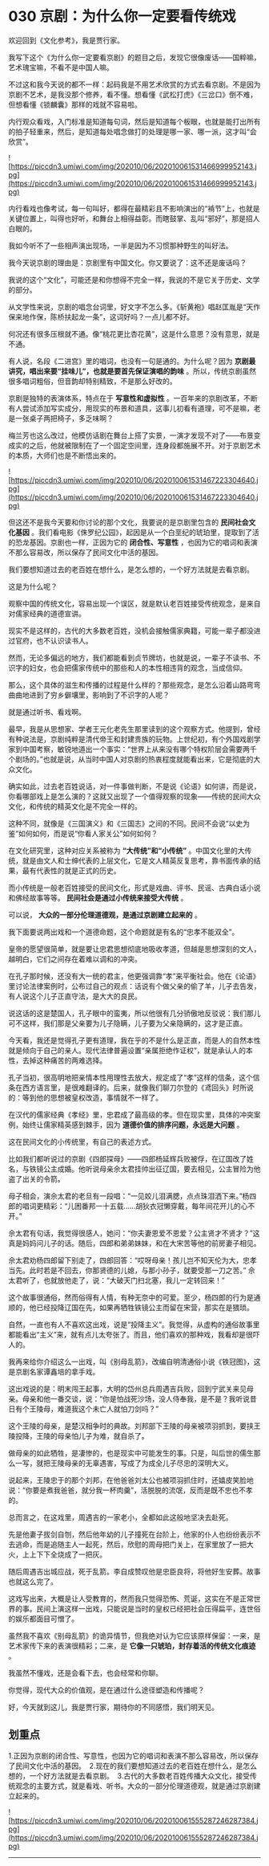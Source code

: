# 030 京剧：为什么你一定要看传统戏

欢迎回到《文化参考》，我是贾行家。

我写下这个《为什么你一定要看京剧》的题目之后，发现它很像废话——国粹嘛，艺术瑰宝嘛，不看不是中国人嘛。

不过这和我今天说的都不一样：起码我是不用艺术欣赏的方式去看京剧。不是因为京剧不艺术，是我没那个修养，看不懂。想看懂《武松打虎》《三岔口》倒不难，但想看懂《锁麟囊》那样的戏就不容易啦。

内行观众看戏，入门标准是知道每句词，然后是知道每个板眼，也就是能打出所有的拍子轻重来，然后，是知道每处唱念做打的处理是哪一家、哪一派，这才叫“会欣赏”。

![https://piccdn3.umiwi.com/img/202010/06/202010061531466999952143.jpg](https://piccdn3.umiwi.com/img/202010/06/202010061531466999952143.jpg)

内行看戏也像考试，每一句叫好，都得在最精彩且不影响演出的“褃节”上，也就是关键位置上，叫得也好听，和舞台上相得益彰。而瞎鼓掌、乱叫“邪好”，那是招人白眼的。

我如今听不了一些相声演出现场，一半是因为不习惯那种野生的叫好法。

我今天说京剧的理由是：京剧里有中国文化。你又要说了：这不还是废话吗？

我说的这个“文化”，可能还是和你想得不完全一样，我说的不是它关于历史、文学的部分。

从文学性来说，京剧的唱念台词里，好文字不怎么多。《斩黄袍》唱赵匡胤是“天作保来地作保，陈桥扶起龙一条”，这词好吗？一点儿都不好。

何况还有很多压根就不通。像“桃花更比杏花黄”，这是什么意思？没有意思，就是不通。

有人说，名段《二进宫》里的唱词，也没有一句是通的。为什么呢？因为 **京剧最讲究，唱出来要“挂味儿”，也就是要首先保证演唱的韵味** 。所以，传统京剧虽然很多唱词粗俗，但音韵却特别精致，不是那么好改的。

京剧是独特的表演体系，特点在于 **写意性和虚拟性** 。一百年来的京剧改革，不断有人尝试添加写实成分，用现实的布景和道具，这事儿初看有道理，可不是嘛，老是一张桌子两把椅子，多乏味啊？

梅兰芳也这么改过，他模仿话剧在舞台上搭了实景，一演才发现不对了——布景变成实的之后，他就被限制在了一个固定空间里，连身段都施展不开。对于京剧艺术的本质，大师们也是不断悟出来的。

![https://piccdn3.umiwi.com/img/202010/06/202010061531467223304640.jpg](https://piccdn3.umiwi.com/img/202010/06/202010061531467223304640.jpg)

但这还不是我今天要和你讨论的那个文化，我要说的是京剧里包含的 **民间社会文化基因** 。我们看电影《侏罗纪公园》，起因是从一个白垩纪的琥珀里，提取到了活的恐龙基因。京剧也一样，正因为它的 **闭合性、写意性** ，也因为它的唱词和表演不那么容易改，所以保存了民间文化中活的基因。

我们要想知道过去的老百姓在想什么，是怎么想的，一个好方法就是去看京剧。

这是为什么呢？

观察中国的传统文化，容易出现一个误区，就是默认老百姓接受传统观念，是来自对儒家经典的道德宣讲。

现实不是这样的，古代的大多数老百姓，没机会接触儒家典籍，可能一辈子都没进过官府，也不认识读书人。

然而，无论多偏远的地方，我们都能看到贞节牌坊，也就是说，一辈子不读书、不识字的妇女，也会把儒家传统中的那些和人的本性相违背的观念，当成信仰。

那么，这个具体的滋生和传播的过程是什么样的？那些观念，是怎么沿着山路弯弯曲曲地进到了穷乡僻壤里，影响到了不识字的人呢？

就是通过听书、看戏啊。

最早，我是从思想家、学者王元化老先生那里读到的这个观察方式。他提到，曾经有种说法是，京剧纯粹是清代帝王和封建贵族的玩物。上世纪初，有个外国戏剧学家到中国考察，敏锐地道出一个事实：“世界上从来没有哪个特权阶层会需要两千个剧场的。”也就是说，从当时中国人对京剧的热衷程度就能看出来，它是彻底的大众文化。

确实如此，过去老百姓说话，对一件事做判断，不是说《论语》如何讲，而是说，你看哪部戏上是怎么演的？这就又出现了一个值得观察的现象——传统的民间大众文化，和传统的精英文化是不完全一样的。

这种不同，就像是《三国演义》和《三国志》之间的不同。民间不会说“以史为鉴”如何如何，而是说“你看人家关公”如何如何？

在文化研究里，这种对应关系被称为 **“大传统”和“小传统”** 。中国文化里的大传统，就是由文人和士绅代表的上层文化，它是文人精英反复思考，靠书面传承的结果，最有代表性的就是正式的历史。

而小传统是一般老百姓接受的民间文化，形式是戏曲、评书、民谣、古典白话小说和佛经故事等等。 **民间社会是通过小传统来接受大传统** 。

可以说， **大众的一部分伦理道德观，是通过京剧建立起来的** 。

我下面要说两出戏和一个道德命题，这个命题就是有名的“忠孝不能双全”。

皇帝的愿望很简单，就是要让忠君思想彻底地吸收孝道，但越是思想深刻的文人，越明白，它们之间存在着难以调和的冲突。

在孔子那时候，还没有大一统的君主，他更强调靠“孝”来平衡社会。他在《论语》里讨论法律案例时，公布过自己的观点：话说有个做父亲的偷了羊，儿子去告发，有人说这个儿子正直守法，是大大的良民。

说这话的这是楚国人，孔子眼中的蛮夷，所以他很有几分骄傲地反驳说：我们那儿可不这样，我们那是父亲要为儿子隐瞒，儿子要为父亲隐瞒的，这才是正直。

今天看，我还是觉得孔子更有道理，我在乎的不是什么是正直，而是人的自然本性就是倾向于自己的亲人。现代法律普遍设置“亲属拒绝作证权”，就是承认人的本性，去掉这种痛苦的两难选择。

孔子当初，很高明地把亲情本性用理性去放大，规定成了“孝”这样的信条，这个信条在西方语言里，是很难翻译的。后来，就像我们聊刀尔登的《鸢回头》时所说的：等到他的思想被皇权改造，事情就不一样了。

在汉代的儒家经典《孝经》里，忠君成了最高级的孝。但在现实里，具体的冲突案例，始终让儒家精英感到棘手，因为 **道德价值的排序问题，永远是大问题** 。

这在民间文化的小传统里，有自己的表述方式。

比如我们都听说过的京剧《四郎探母》——四郎杨延辉兵败被俘，在辽国改了姓名，与铁镜公主成婚。他听说母亲佘太君挂帅出征辽国，要去相见，公主冒险为他盗了出关的令箭。

母子相会，演佘太君的老旦有一段唱：“一见姣儿泪满腮，点点珠泪洒下来。”杨四郎的唱词更精彩：“儿困番邦一十五载……胡狄衣冠懒穿戴，每年间花开儿的心不开。”

佘太君有句话，我觉得很感人，她问：“你夫妻恩爱不恩爱？公主贤才不贤才？”这真是妈妈问儿子的话。随后，四郎和弟弟妹妹，和在大宋苦等他的前房妻子相见。

佘太君劝杨四郎留下别走了，四郎回答：“哎呀母亲！孩儿岂不知天伦为大，忠孝当先。此时若是不回去，你那贤德的儿媳，与那小孙子，就要受那一刀之苦。” 佘太君听了，也就放他走了，说：“大破天门扫北塞，我儿一定转回来！”

这个故事很通俗，然而俗得有人情，有种无奈中的可爱。至少，杨四郎的行为是通顺的，他已经投降辽国在先，如果再牺牲铁镜公主而留在宋营，那实在是猥琐。

自然，一直也有人不喜欢这出戏，说是“投降主义”。我觉得，从虚构的通俗故事里都能看出“主义”来，就有点儿太夸张了。而且，他们喜欢的那种戏，我看却是很吓人的。

我再来给你介绍这么一出戏，叫《别母乱箭》，改编自明清通俗小说《铁冠图》，这是京剧名家谭鑫培的拿手戏。

这出戏说的是：明末闯王起事，大明的岱州总兵周遇吉兵败，回到宁武关来见母亲。母亲和他一番交谈，说：“你是怕战死沙场，没人侍奉我，是不是？我听说昔日有个王陵母，难道我这个未亡人就怕刀剑吗？”

这个王陵的母亲，是楚汉相争时的典故。刘邦部下王陵的母亲被项羽抓到，要挟王陵投降，王陵的母亲怕儿子为难，就自杀了。

做母亲的如此牺牲，是凄惨的，也是现实中可能发生的事。只是，叫后世的儒生那么一写，就把王陵母亲的无辜遇害，写成了为成全儿子尽忠的深明大义。

说起来，王陵忠于的那个刘邦，在他爸爸刘太公也被项羽抓住时，还嬉皮笑脸地说：“你要是煮我爸爸，就分我一杯肉羹”，活脱脱的流氓，反而是既不忠也不孝的。

总而言之，在这戏里，周遇吉的一家老小，全都如此这般地坚决去赴死。

先是他妻子拔剑自刎，然后他年幼的儿子撞死在台阶上，他家的仆人也纷纷表示不去逃命，而是追随主人一起死，然后，欣慰的周母把门关上，在家里放了一把大火，上上下下全烧成了一把灰。

随后周遇吉出城应战，死于乱箭。李自成赞叹他是忠臣良将，将他好生安葬。故事也就这么完了。

这戏写出来，大概是让人受教育的，然而我只觉得恐怖、荒诞，这实在不是正常世界的事。民间上演这样一出戏，只能说是当时的皇权已经把社会压得扁平，连世俗的娱乐都面目可憎了。

虽然我不喜欢《别母乱箭》的诡异情节，但我绝对认为它应该原样保留：一来，是艺术家传下来的表演很精彩；二来，是 **它像一只琥珀，封存着活的传统文化痕迹** 。

我虽然不懂戏，还是会看下去，也会经常和你聊。

你觉得，现代大众的价值观，是在通过什么途径塑造和传播呢？

好，今天就到这儿，我是贾行家，期待你的不同感悟，我们明天见。

## 划重点

1.正因为京剧的闭合性、写意性，也因为它的唱词和表演不那么容易改，所以保存了民间文化中活的基因。 
2.现在的我们要想知道过去的老百姓在想什么，是怎么想的，一个好方法就是去看京剧。 
3.古代的大多数老百姓传播大众文化，接受传统观念的主要方式，就是看戏、听书。大众的一部分伦理道德观，就是通过京剧建立起来的。

![https://piccdn3.umiwi.com/img/202010/06/202010061555287246287384.jpg](https://piccdn3.umiwi.com/img/202010/06/202010061555287246287384.jpg)

---
